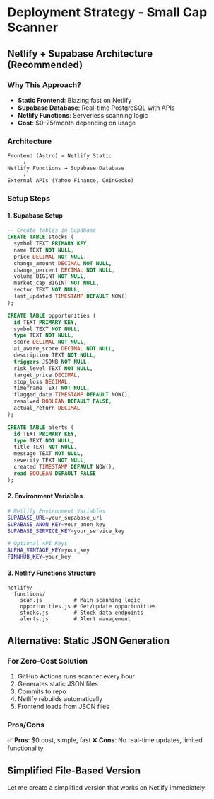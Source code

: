 # Deployment Strategy - Small Cap Scanner

## Netlify + Supabase Architecture (Recommended)

### Why This Approach?
- **Static Frontend**: Blazing fast on Netlify
- **Supabase Database**: Real-time PostgreSQL with APIs
- **Netlify Functions**: Serverless scanning logic
- **Cost**: $0-25/month depending on usage

### Architecture
```
Frontend (Astro) → Netlify Static
     ↓
Netlify Functions → Supabase Database
     ↓
External APIs (Yahoo Finance, CoinGecko)
```

### Setup Steps

#### 1. Supabase Setup
```sql
-- Create tables in Supabase
CREATE TABLE stocks (
  symbol TEXT PRIMARY KEY,
  name TEXT NOT NULL,
  price DECIMAL NOT NULL,
  change_amount DECIMAL NOT NULL,
  change_percent DECIMAL NOT NULL,
  volume BIGINT NOT NULL,
  market_cap BIGINT NOT NULL,
  sector TEXT NOT NULL,
  last_updated TIMESTAMP DEFAULT NOW()
);

CREATE TABLE opportunities (
  id TEXT PRIMARY KEY,
  symbol TEXT NOT NULL,
  type TEXT NOT NULL,
  score DECIMAL NOT NULL,
  ai_aware_score DECIMAL NOT NULL,
  description TEXT NOT NULL,
  triggers JSONB NOT NULL,
  risk_level TEXT NOT NULL,
  target_price DECIMAL,
  stop_loss DECIMAL,
  timeframe TEXT NOT NULL,
  flagged_date TIMESTAMP DEFAULT NOW(),
  resolved BOOLEAN DEFAULT FALSE,
  actual_return DECIMAL
);

CREATE TABLE alerts (
  id TEXT PRIMARY KEY,
  type TEXT NOT NULL,
  title TEXT NOT NULL,
  message TEXT NOT NULL,
  severity TEXT NOT NULL,
  created TIMESTAMP DEFAULT NOW(),
  read BOOLEAN DEFAULT FALSE
);
```

#### 2. Environment Variables
```bash
# Netlify Environment Variables
SUPABASE_URL=your_supabase_url
SUPABASE_ANON_KEY=your_anon_key
SUPABASE_SERVICE_KEY=your_service_key

# Optional API Keys
ALPHA_VANTAGE_KEY=your_key
FINNHUB_KEY=your_key
```

#### 3. Netlify Functions Structure
```
netlify/
  functions/
    scan.js          # Main scanning logic
    opportunities.js # Get/update opportunities
    stocks.js        # Stock data endpoints
    alerts.js        # Alert management
```

## Alternative: Static JSON Generation

### For Zero-Cost Solution
1. GitHub Actions runs scanner every hour
2. Generates static JSON files
3. Commits to repo
4. Netlify rebuilds automatically
5. Frontend loads from JSON files

### Pros/Cons
✅ **Pros**: $0 cost, simple, fast
❌ **Cons**: No real-time updates, limited functionality

## Simplified File-Based Version

Let me create a simplified version that works on Netlify immediately: